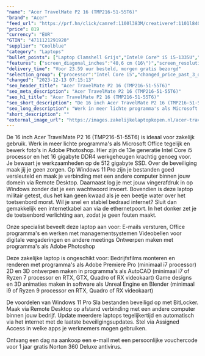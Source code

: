 ```yaml
---
"name": "Acer TravelMate P2 16 (TMP216-51-55T6)"
"brand": "Acer"
"feed_url": "https://prf.hn/click/camref:1100l383M/creativeref:1101l84031/destination:https%3A%2F%2Fwww.coolblue.nl%2Fproduct%2F932559"
"price": 819
"currency": "EUR"
"GTIN": "4711121291920"
"supplier": "Coolblue"
"category": "Laptops"
"bullet_points": ["Laptop Clamshell Grijs","Intel® Core™ i5 i5-1335U","40,6 cm (16\") WUXGA 1920 x 1200 Pixels IPS 16:10","16 GB DDR4-SDRAM","512 GB SSD","Intel Iris Xe Graphics","Wi-Fi 6E (802.11ax) Ethernet LAN 10,100,1000 Mbit/s Bluetooth 5.2","Lithium-Ion (Li-Ion) 50 Wh","Windows 11 Pro"]
"features": {"screen_diagonal_inches":"40,6 cm (16\")","screen_resolution":"1920 x 1200 Pixels","processor_family":"Intel® Core™ i5","memory_size":"16 GB","memory_type":"DDR4-SDRAM","total_storage_space":"512 GB","operating_system":"Windows 11 Pro","battery_capacity":"50 Wh"}
"delivery_time": "Voor 23.59 uur besteld, morgen gratis bezorgd"
"selection_group": {"processor":"Intel Core i5","changed_price_past_3_days":false,"product_family":"TravelMate"}
"changed": "2023-12-13 07:15:13"
"seo_header_title": "Acer TravelMate P2 16 (TMP216-51-55T6)"
"seo_meta_description": "Acer TravelMate P2 16 (TMP216-51-55T6)"
"seo_h1_title": "Acer TravelMate P2 16 (TMP216-51-55T6)"
"seo_short_description": "De 16 inch Acer TravelMate P2 16 (TMP216-51-55T6) is ideaal voor zakelijk gebruik."
"seo_long_description": "Werk in meer lichte programma's als Microsoft Office tegelijk en bewerk foto's in Adobe Photoshop. Hier zijn de 13e generatie Intel Core i5 processor en het 16 gigabyte DDR4 werkgeheugen krachtig genoeg voor. Je bewaart je werkzaamheden op de 512 gigabyte SSD. Over de beveiliging maak jij je geen zorgen. Op Windows 11 Pro zijn je bestanden goed versleuteld en maak je verbinding met een andere computer binnen jouw domein via Remote Desktop. Daarnaast log je met jouw vingerafdruk in op Windows zonder dat je een wachtwoord invoert. Bovendien is deze laptop militair getest, dus het kan geen kwaad als je een beetje water over het toetsenbord morst. Wil je snel en stabiel bedraad internet? Sluit dan gemakkelijk een internetkabel aan via de ethernetpoort. In het donker zet je de toetsenbord verlichting aan, zodat je geen fouten maakt. \r\n\r\nOnze specialist beveelt deze laptop aan voor:\r\nE-mails versturen, Office programma's en werken met managementsystemen\r\nVideobellen voor digitale vergaderingen en andere meetings\r\nOntwerpen maken met programma's als Adobe Photoshop\r\n\r\n\r\nDeze zakelijke laptop is ongeschikt voor:\r\nBedrijfsfilms monteren en renderen met programma's als Adobe Premiere Pro (minimaal i7 processor)\r\n2D en 3D ontwerpen maken in programma's als AutoCAD (minimaal i7 of Ryzen 7 processor en RTX, GTX, Quadro of RX videokaart)\r\nGame designs en 3D animaties maken in software als Unreal Engine en Blender (minimaal i9 of Ryzen 9 processor en RTX, Quadro of RX videokaart)\r\n\r\n\r\nDe voordelen van Windows 11 Pro\r\nSla bestanden beveiligd op met BitLocker. \r\nMaak via Remote Desktop op afstand verbinding met een andere computer binnen jouw bedrijf. \r\nUpdate meerdere laptops tegelijkertijd en automatisch via het internet met de laatste beveiligingsupdates. \r\nStel via Assigned Access in welke apps je werknemers mogen gebruiken. \r\n\r\n \r\nOntvang een dag na aankoop een e-mail met een persoonlijke vouchercode voor 1 jaar gratis Norton 360 Deluxe antivirus."
"short_description": ""
"external_image_url": "https://images.zakelijkelaptopkopen.nl/acer-travelmate-p2-16-tmp216-51-55t6.webp"
---
```


De 16 inch Acer TravelMate P2 16 (TMP216-51-55T6) is ideaal voor zakelijk gebruik. Werk in meer lichte programma's als Microsoft Office tegelijk en bewerk foto's in Adobe Photoshop. Hier zijn de 13e generatie Intel Core i5 processor en het 16 gigabyte DDR4 werkgeheugen krachtig genoeg voor. Je bewaart je werkzaamheden op de 512 gigabyte SSD. Over de beveiliging maak jij je geen zorgen. Op Windows 11 Pro zijn je bestanden goed versleuteld en maak je verbinding met een andere computer binnen jouw domein via Remote Desktop. Daarnaast log je met jouw vingerafdruk in op Windows zonder dat je een wachtwoord invoert. Bovendien is deze laptop militair getest, dus het kan geen kwaad als je een beetje water over het toetsenbord morst. Wil je snel en stabiel bedraad internet? Sluit dan gemakkelijk een internetkabel aan via de ethernetpoort. In het donker zet je de toetsenbord verlichting aan, zodat je geen fouten maakt.

Onze specialist beveelt deze laptop aan voor:
E-mails versturen, Office programma's en werken met managementsystemen
Videobellen voor digitale vergaderingen en andere meetings
Ontwerpen maken met programma's als Adobe Photoshop


Deze zakelijke laptop is ongeschikt voor:
Bedrijfsfilms monteren en renderen met programma's als Adobe Premiere Pro (minimaal i7 processor)
2D en 3D ontwerpen maken in programma's als AutoCAD (minimaal i7 of Ryzen 7 processor en RTX, GTX, Quadro of RX videokaart)
Game designs en 3D animaties maken in software als Unreal Engine en Blender (minimaal i9 of Ryzen 9 processor en RTX, Quadro of RX videokaart)


De voordelen van Windows 11 Pro
Sla bestanden beveiligd op met BitLocker.
Maak via Remote Desktop op afstand verbinding met een andere computer binnen jouw bedrijf.
Update meerdere laptops tegelijkertijd en automatisch via het internet met de laatste beveiligingsupdates.
Stel via Assigned Access in welke apps je werknemers mogen gebruiken.

 
Ontvang een dag na aankoop een e-mail met een persoonlijke vouchercode voor 1 jaar gratis Norton 360 Deluxe antivirus.